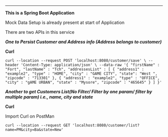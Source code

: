  
--------------------------------------
**This is a Spring Boot Application**

Mock Data Setup is already present at start of Application

There are two APIs in this service

_**One to Persist Customer and Address info (Address belongs to customer)**_

**Curl**

`curl --location --request POST 'localhost:8080/customer/save' \
--header 'Content-Type: application/json' \
--data-raw '{
"firstName" : "Fort",
"lastName" : "Tch",
"addressesList" : [
{
"address1" : "example2",
"type" : "HOME",
"city" : "GAME CITY",
"state": "West ",
"zipcode" : "713301"
},
{
"address1" : "example2",
"type" : "OFFICE",
"city" : "gAME URBAN",
"state" : "Mysore",
"zipcode" : "465645"
}
]
}'
`

**_Another to get Customers List(No Filter/ Filter by one param/ filter by multiple param)
i.e., name, city and state_**

**Curl**

Import Curl on PostMan

`curl --location --request GET 'localhost:8080/customer/list?name=PM&city=Ba&state=New'`
